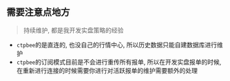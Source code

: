 ## 需要注意点地方
> 持续维护, 都是我开发实盘策略的经验 

- `ctpbee`的是直连的, 也没自己的行情中心, 所以历史数据只能自建数据库进行维护
- `ctpbee`的订阅模式目前是不会进行重传所有报单, 所以在开发实盘报单的时候, 在重新进行连接的时候需要你进行对活跃报单的维护需要额外的处理 